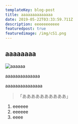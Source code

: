 ```yaml
---
templateKey: blog-post
title: aaaaaaaaaaaaaa
date: 2019-05-22T03:33:59.711Z
description: eeeeeeeeeee
featuredpost: true
featuredimage: /img/cS1.png
---
```

## aaaaaaaa





![aaaaaa](/img/cS3.png "aaaaaaa")



aaaaaaaaaaaaaa





aaaaaaaaaaaaaaa







> 「ああああああああああ」

1. eeeeee
2. eeeeee
3. eeee
